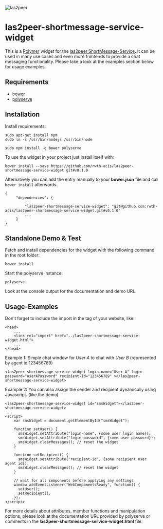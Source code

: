 ![las2peer](https://raw.githubusercontent.com/rwth-acis/las2peer/master/img/logo/bitmap/las2peer-logo-128x128.png)

las2peer-shortmessage-service-widget
====================================

This is a [Polymer](https://www.polymer-project.org/1.0/) widget for the [las2peer ShortMessage-Service](https://github.com/rwth-acis/las2peer-ShortMessage-Service).
It can be used in many use cases and even more frontends to provide a chat messaging functionality.
Please take a look at the examples section below for usage examples.

Requirements
------------

* [bower](https://bower.io/)
* [polyserve](https://www.npmjs.com/package/polyserve)

Installation
------------

Install requirements:

    sudo apt-get install npm
    sudo ln -s /usr/bin/nodejs /usr/bin/node

    sudo npm install -g bower polyserve

To use the widget in your project just install itself with:

    bower install --save https://github.com/rwth-acis/las2peer-shortmessage-service-widget.git#v0.1.0

Alternatively you can add the entry manually to your **bower.json** file and call `bower install` afterwards.

    {
         "dependencies": {
             ...
             "las2peer-shortmessage-service-widget": "git@github.com:rwth-acis/las2peer-shortmessage-service-widget.git#v0.1.0"
             ...
         }
    }

Standalone Demo & Test
----------------------

Fetch and install dependencies for the widget with the following command in the root folder:

    bower install

Start the polyserve instance:

    polyserve

Look at the console output for the documentation and demo URL.

Usage-Examples
--------------

Don't forget to include the import in the **<head>** tag of your website, like:

    <head>
        ...
        <link rel="import" href="../las2peer-shortmessage-service-widget.html">
        ...
    </head>

Example 1: Simple chat window for *User A* to chat with *User B* (represented by agent id 123456789)

    <las2peer-shortmessage-service-widget login-name="User A" login-password="userAPassword" recipient-id="123456789" ></las2peer-shortmessage-service-widget>

Example 2: You can also assign the sender and recipient dynamically using Javascript. (like the demo)

    <las2peer-shortmessage-service-widget id="smsWidget"></las2peer-shortmessage-service-widget>
    ...
    <script>
        var smsWidget = document.getElementById("smsWidget");
        
        function setUser() {
          smsWidget.setAttribute("login-name", {some user login name});
          smsWidget.setAttribute("login-password", {some user password});
          smsWidget.clearMessages(); // reset the widget
        }
        
        function setRecipient() {
          smsWidget.setAttribute("recipient-id", {some recipient user agent id});
          smsWidget.clearMessages(); // reset the widget
        }
        
        // wait for all components before applying any settings
        window.addEventListener("WebComponentsReady", function() {
          setUser();
          setRecipient();
        });
    </script>

For more details about attributes, member functions and manipulation options, please look at the documentation URL provided by polyserve or comments in the **las2peer-shortmessage-service-widget.html** file.
